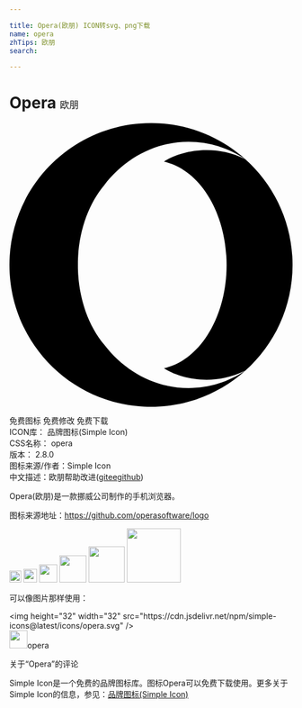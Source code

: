 ```yaml
---

title: Opera(欧朋) ICON转svg、png下载
name: opera
zhTips: 欧朋
search: 

---
```


# Opera  <small style="font-size: 60%;font-weight: 100">欧朋</small>

<div id="svg" class="svg-wrap">
<svg role="img" viewBox="0 0 24 24" xmlns="http://www.w3.org/2000/svg"><title>Opera icon</title><path d="M8.051 5.238c-1.328 1.566-2.186 3.883-2.246 6.48v.564c.061 2.598.918 4.912 2.246 6.479 1.721 2.236 4.279 3.654 7.139 3.654 1.756 0 3.4-.537 4.807-1.471C17.879 22.846 15.074 24 12 24c-.192 0-.383-.004-.57-.014C5.064 23.689 0 18.436 0 12 0 5.371 5.373 0 12 0h.045c3.055.012 5.84 1.166 7.953 3.055-1.408-.93-3.051-1.471-4.81-1.471-2.858 0-5.417 1.42-7.14 3.654h.003zM24 12c0 3.556-1.545 6.748-4.002 8.945-3.078 1.5-5.946.451-6.896-.205 3.023-.664 5.307-4.32 5.307-8.74 0-4.422-2.283-8.075-5.307-8.74.949-.654 3.818-1.703 6.896-.205C22.455 5.25 24 8.445 24 12z"/></svg>
</div>
<detail full-name='opera'></detail>

<div class="detail-page">
<p>
<span><span class="badge-success badge">免费图标</span> <span class="badge-success badge">免费修改</span>  <span class="badge-success badge">免费下载</span> </span>
<br/>
<span>
ICON库：
<span class="badge-secondary badge">品牌图标(Simple Icon)</span> 
</span>
<br/>
<span>
CSS名称：
<span class="badge-secondary badge">opera</span> 
</span>

<br/>
<span>
版本：
<span class="badge-secondary badge">2.8.0</span> 
</span>
<br/>
<span>图标来源/作者：<span class="badge-light badge">Simple Icon</span></span> 
<br/>
<span class="zh-detail">中文描述：<span class="badge-primary badge">欧朋</span><span class="help-link"><span>帮助改进</span>(<a href="https://gitee.com/liuwave/icon-helper/edit/master/json/brands/opera.json" target="_blank" rel="noopener noreferrer">gitee</a><a href="https://github.com/liuwave/icon-helper/edit/master/json/brands/opera.json" target="_blank" rel="noopener noreferrer">github</a></span>)</span><br/>
</p>
</div><div class="description description alert alert-light"><p>Opera(欧朋)是一款挪威公司制作的手机浏览器。</p><p>图标来源地址：<a href="https://github.com/operasoftware/logo" target="_blank" rel="noopener noreferrer">https://github.com/operasoftware/logo</a></p></div>
<div class="alert alert-dark">
<img height="21" width="21" src="https://cdn.jsdelivr.net/npm/simple-icons@latest/icons/opera.svg" />
<img height="24" width="24" src="https://cdn.jsdelivr.net/npm/simple-icons@latest/icons/opera.svg" />
<img height="32" width="32" src="https://cdn.jsdelivr.net/npm/simple-icons@latest/icons/opera.svg" />
<img height="48" width="48" src="https://cdn.jsdelivr.net/npm/simple-icons@latest/icons/opera.svg" />
<img height="64" width="64" src="https://cdn.jsdelivr.net/npm/simple-icons@latest/icons/opera.svg" />
<img height="96" width="96" src="https://cdn.jsdelivr.net/npm/simple-icons@latest/icons/opera.svg" />

</div>
<div>
  <p>可以像图片那样使用：    
  </p>
  <div class="alert alert-primary" style="font-size: 14px">
    &lt;img height="32" width="32" src="https://cdn.jsdelivr.net/npm/simple-icons@latest/icons/opera.svg" /&gt;
    <copy-btn content='<img height="32" width="32" src="https://cdn.jsdelivr.net/npm/simple-icons@latest/icons/opera.svg" />'></copy-btn>
  </div>
  <div class="alert alert-secondary">
    <img height="32" width="32" src="https://cdn.jsdelivr.net/npm/simple-icons@latest/icons/opera.svg" />opera
    <copy-btn content="opera" btn-title="复制图标名称"></copy-btn>
  </div>
</div>

<Vssue title="关于“Opera”的评论" >关于“Opera”的评论</Vssue>


<div><p>Simple Icon是一个免费的品牌图标库。图标Opera可以免费下载使用。更多关于  Simple Icon的信息，参见：<a target="_blank" href="https://iconhelper.cn/brands.html">品牌图标(Simple Icon)</a>
</p></div>
